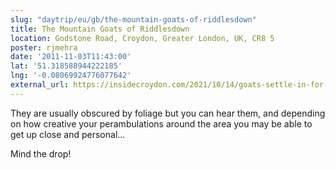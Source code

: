 ```yaml
---
slug: "daytrip/eu/gb/the-mountain-goats-of-riddlesdown"
title: The Mountain Goats of Riddlesdown
location: Godstone Road, Croydon, Greater London, UK, CR8 5
poster: rjmehra
date: '2011-11-03T11:43:00'
lat: '51.318588944222185'
lng: '-0.08069924776077642'
external_url: https://insidecroydon.com/2021/10/14/goats-settle-in-for-their-winters-work-at-riddlesdown-quarry/
---
```


They are usually obscured by foliage but you can hear them, and depending on how creative your perambulations around the area you may be able to get up close and personal...

Mind the drop!
